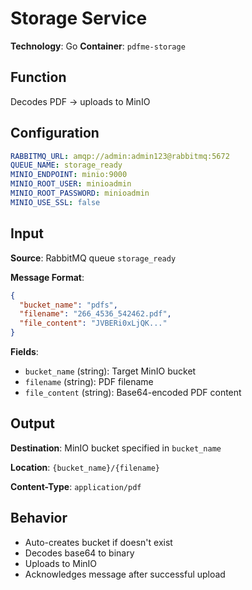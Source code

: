 # Storage Service

**Technology**: Go
**Container**: `pdfme-storage`

## Function
Decodes PDF → uploads to MinIO

## Configuration

```yaml
RABBITMQ_URL: amqp://admin:admin123@rabbitmq:5672
QUEUE_NAME: storage_ready
MINIO_ENDPOINT: minio:9000
MINIO_ROOT_USER: minioadmin
MINIO_ROOT_PASSWORD: minioadmin
MINIO_USE_SSL: false
```

## Input

**Source**: RabbitMQ queue `storage_ready`

**Message Format**:
```json
{
  "bucket_name": "pdfs",
  "filename": "266_4536_542462.pdf",
  "file_content": "JVBERi0xLjQK..."
}
```

**Fields**:
- `bucket_name` (string): Target MinIO bucket
- `filename` (string): PDF filename
- `file_content` (string): Base64-encoded PDF content

## Output

**Destination**: MinIO bucket specified in `bucket_name`

**Location**: `{bucket_name}/{filename}`

**Content-Type**: `application/pdf`

## Behavior
- Auto-creates bucket if doesn't exist
- Decodes base64 to binary
- Uploads to MinIO
- Acknowledges message after successful upload
